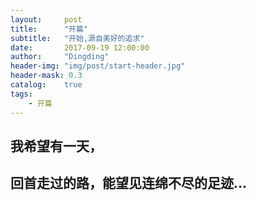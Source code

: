 ```yaml
---
layout:     post
title:      "开篇"
subtitle:   "开始,源自美好的追求"
date:       2017-09-19 12:00:00
author:     "Dingding"
header-img: "img/post/start-header.jpg"
header-mask: 0.3
catalog:    true
tags:
    - 开篇
---
```


<!-- ## 开始,源自美好的追求 -->
## 我希望有一天，
## 回首走过的路，能望见连绵不尽的足迹...
